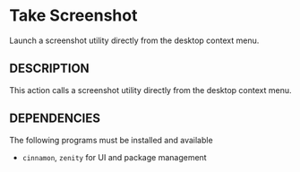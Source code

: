 Take Screenshot
==============

Launch a screenshot utility directly from the desktop context menu.

DESCRIPTION
-----------

This action calls a screenshot utility directly from the desktop context menu.

DEPENDENCIES
------------

The following programs must be installed and available

* `cinnamon`, `zenity` for UI and package management
